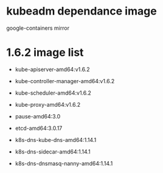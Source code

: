 # kubeadm dependance image
google-containers mirror

# 1.6.2 image list
* kube-apiserver-amd64:v1.6.2
* kube-controller-manager-amd64:v1.6.2
* kube-scheduler-amd64:v1.6.2
* kube-proxy-amd64:v1.6.2

* pause-amd64:3.0
* etcd-amd64:3.0.17
* k8s-dns-kube-dns-amd64:1.14.1
* k8s-dns-sidecar-amd64:1.14.1
* k8s-dns-dnsmasq-nanny-amd64:1.14.1
